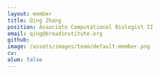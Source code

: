 ```yaml
---
layout: member
title: Qing Zhang
position: Associate Computational Biologist II
email: qing@broadinstitute.org
github: 
image: /assets/images/team/default-member.png
cv:
alum: false
---
```


